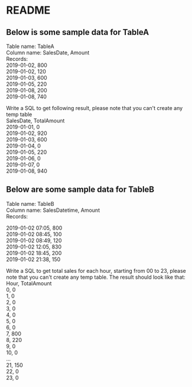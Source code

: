 # README

## Below is some sample data for TableA

Table name: TableA  
 Column name: SalesDate, Amount  
 Records:  
 2019-01-02, 800  
 2019-01-02, 120  
 2019-01-03, 600  
 2019-01-05, 220  
 2019-01-08, 200  
 2019-01-08, 740  
   
Write a SQL to get following result, please note that you can't create any temp table  
SalesDate, TotalAmount  
2019-01-01, 0  
2019-01-02, 920  
2019-01-03, 600  
2019-01-04, 0  
2019-01-05, 220  
2019-01-06, 0  
2019-01-07, 0  
2019-01-08, 940  

## Below are some sample data for TableB

Table name: TableB  
Column name: SalesDatetime, Amount  
Records:  

2019-01-02 07:05, 800  
2019-01-02 08:45, 100  
2019-01-02 08:49, 120  
2019-01-02 12:05, 830  
2019-01-02 18:45, 200  
2019-01-02 21:38, 150  

Write a SQL to get total sales for each hour, starting from 00 to 23, please note that you can't create any temp table. The result should look like that:  
Hour, TotalAmount  
0, 0  
1, 0  
2, 0  
3, 0  
4, 0  
5, 0  
6, 0  
7, 800  
8, 220  
9, 0  
10, 0  
...  
21, 150  
22, 0  
23, 0  
